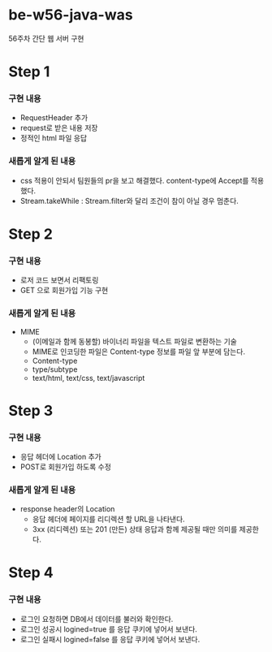 # be-w56-java-was
56주차 간단 웹 서버 구현

# Step 1
### 구현 내용

- RequestHeader 추가
- request로 받은 내용 저장
- 정적인 html 파일 응답

### 새롭게 알게 된 내용

- css 적용이 안되서 팀원들의 pr을 보고 해결했다. content-type에 Accept를 적용했다.
- Stream.takeWhile : Stream.filter와 달리 조건이 참이 아닐 경우 멈춘다.

# Step 2
### 구현 내용

- 로저 코드 보면서 리팩토링
- GET 으로 회원가입 기능 구현

### 새롭게 알게 된 내용

- MIME
    - (이메일과 함께 동봉할) 바이너리 파일을 텍스트 파일로 변환하는 기술
    - MIME로 인코딩한 파일은 Content-type 정보를 파일 앞 부분에 담는다.
    - Content-type
    - type/subtype
    - text/html, text/css, text/javascript

# Step 3
### 구현 내용

- 응답 헤더에 Location 추가
- POST로 회원가입 하도록 수정

### 새롭게 알게 된 내용

- response header의 Location
  - 응답 헤더에 페이지를 리디렉션 할 URL을 나타낸다. 
  - 3xx (리디렉션) 또는 201 (만든) 상태 응답과 함께 제공될 때만 의미를 제공한다.

# Step 4
### 구현 내용

- 로그인 요청하면 DB에서 데이터를 불러와 확인한다.
- 로그인 성공시 logined=true 를 응답 쿠키에 넣어서 보낸다.
- 로그인 실패시 logined=false 를 응답 쿠키에 넣어서 보낸다.
